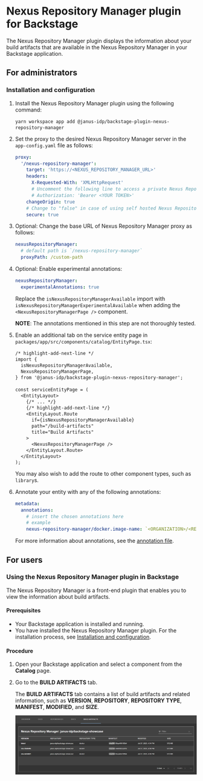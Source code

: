 # Nexus Repository Manager plugin for Backstage

The Nexus Repository Manager plugin displays the information about your build artifacts that are available in the Nexus Repository Manager in your Backstage application.

## For administrators

### Installation and configuration

1. Install the Nexus Repository Manager plugin using the following command:

   ```console
   yarn workspace app add @janus-idp/backstage-plugin-nexus-repository-manager
   ```

1. Set the proxy to the desired Nexus Repository Manager server in the `app-config.yaml` file as follows:

   ```yaml title="app-config.yaml"
   proxy:
     '/nexus-repository-manager':
       target: 'https://<NEXUS_REPOSITORY_MANAGER_URL>'
       headers:
         X-Requested-With: 'XMLHttpRequest'
         # Uncomment the following line to access a private Nexus Repository Manager using a token
         # Authorization: 'Bearer <YOUR TOKEN>'
       changeOrigin: true
       # Change to "false" in case of using self hosted Nexus Repository Manager instance with a self-signed certificate
       secure: true
   ```

1. Optional: Change the base URL of Nexus Repository Manager proxy as follows:

   ```yaml title="app-config.yaml"
   nexusRepositoryManager:
     # default path is `/nexus-repository-manager`
     proxyPath: /custom-path
   ```

1. Optional: Enable experimental annotations:

   ```yaml title="app-config.yaml"
   nexusRepositoryManager:
     experimentalAnnotations: true
   ```

   Replace the `isNexusRepositoryManagerAvailable` import with `isNexusRepositoryManagerExperimentalAvailable` when adding the `<NexusRepositoryManagerPage />` component.

   **NOTE**: The annotations mentioned in this step are not thoroughly tested.

1. Enable an additional tab on the service entity page in `packages/app/src/components/catalog/EntityPage.tsx`:

   ```tsx title="packages/app/src/components/catalog/EntityPage.tsx"
   /* highlight-add-next-line */
   import {
     isNexusRepositoryManagerAvailable,
     NexusRepositoryManagerPage,
   } from '@janus-idp/backstage-plugin-nexus-repository-manager';

   const serviceEntityPage = (
     <EntityLayout>
       {/* ... */}
       {/* highlight-add-next-line */}
       <EntityLayout.Route
         if={isNexusRepositoryManagerAvailable}
         path="/build-artifacts"
         title="Build Artifacts"
       >
         <NexusRepositoryManagerPage />
       </EntityLayout.Route>
     </EntityLayout>
   );
   ```

   You may also wish to add the route to other component types, such as `library`s.

1. Annotate your entity with any of the following annotations:

   ```yaml title="catalog-info.yaml"
   metadata:
     annotations:
       # insert the chosen annotations here
       # example
       nexus-repository-manager/docker.image-name: `<ORGANIZATION>/<REPOSITORY>`,
   ```

   For more information about annotations, see the [annotation file](./ANNOTATIONS.md).

## For users

### Using the Nexus Repository Manager plugin in Backstage

The Nexus Repository Manager is a front-end plugin that enables you to view the information about build artifacts.

#### Prerequisites

- Your Backstage application is installed and running.
- You have installed the Nexus Repository Manager plugin. For the installation process, see [Installation and configuration](#installation-and-configuration).

#### Procedure

1. Open your Backstage application and select a component from the **Catalog** page.
2. Go to the **BUILD ARTIFACTS** tab.

   The **BUILD ARTIFACTS** tab contains a list of build artifacts and related information, such as **VERSION**, **REPOSITORY**, **REPOSITORY TYPE**, **MANIFEST**, **MODIFIED**, and **SIZE**.

   ![nexus-repository-manager-tab](./images/nexus-repository-manager.png)
